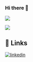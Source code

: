 ### Hi there 👋
[![](https://github-readme-stats.vercel.app/api?username=anacarolinacastello&theme=cobalt)](https://github.com/anacarolinacastello/)

[![](https://github-readme-stats.vercel.app/api/top-langs/?username=anacarolinacastello&hide=html&layout=compact=true&theme=cobalt)](https://github.com/anacarolinacastello/)
## 🔗 Links
[![linkedin](https://img.shields.io/badge/linkedin-0A66C2?style=for-the-badge&logo=linkedin&logoColor=white)](https://www.linkedin.com/in/ana-carolina-pereira-castello-292b07192/)

<!--
**anacarolinacastello/anacarolinacastello** is a ✨ _special_ ✨ repository because its `README.md` (this file) appears on your GitHub profile.

Here are some ideas to get you started:

- 🔭 I’m currently working on ...
- 🌱 I’m currently learning ...
- 👯 I’m looking to collaborate on ...
- 🤔 I’m looking for help with ...
- 💬 Ask me about ...
- 📫 How to reach me: ...
- 😄 Pronouns: ...
- ⚡ Fun fact: ...
-->
